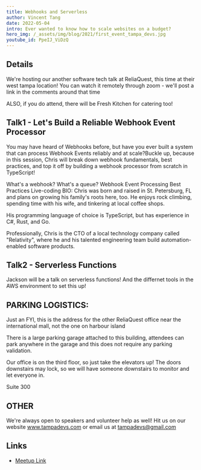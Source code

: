 ```yaml
---
title: Webhooks and Serverless
author: Vincent Tang
date: 2022-05-04
intro: Ever wanted to know how to scale websites on a budget?
hero_img: /_assets/img/blog/2021/first_event_tampa_devs.jpg
youtube_id: PpeIJ_ViDzQ
---
```


## Details

We're hosting our another software tech talk at ReliaQuest, this time at their west tampa location! You can watch it remotely through zoom - we'll post a link in the comments around that time

ALSO, if you do attend, there will be Fresh Kitchen for catering too!


## Talk1 - Let's Build a Reliable Webhook Event Processor

You may have heard of Webhooks before, but have you ever built a system that can process Webhook Events reliably and at scale?Buckle up, because in this session, Chris will break down webhook fundamentals, best practices, and top it off by building a webhook processor from scratch in TypeScript!

What's a webhook?
What's a queue?
Webhook Event Processing Best Practices
Live-coding
BIO: Chris was born and raised in St. Petersburg, FL and plans on growing his family's roots here, too. He enjoys rock climbing, spending time with his wife, and tinkering at local coffee shops.

His programming language of choice is TypeScript, but has experience in C#, Rust, and Go.

Professionally, Chris is the CTO of a local technology company called "Relativity", where he and his talented engineering team build automation-enabled software products.

## Talk2 - Serverless Functions

Jackson will be a talk on serverless functions! And the differnet tools in the AWS environment to set this up!

## PARKING LOGISTICS:

Just an FYI, this is the address for the other ReliaQuest office near the international mall, not the one on harbour island

There is a large parking garage attached to this building, attendees can park anywhere in the garage and this does not require any parking validation.

Our office is on the third floor, so just take the elevators up! The doors downstairs may lock, so we will have someone downstairs to monitor and let everyone in.

Suite 300

## OTHER

We're always open to speakers and volunteer help as well! Hit us on our website www.tampadevs.com or email us at tampadevs@gmail.com

## Links

- [Meetup Link](https://www.meetup.com/tampadevs/events/284081303/)